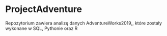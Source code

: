 # ProjectAdventure
Repozytorium zawiera analizę danych AdventureWorks2019,, które zostały wykonane w SQL, Pythonie oraz R
